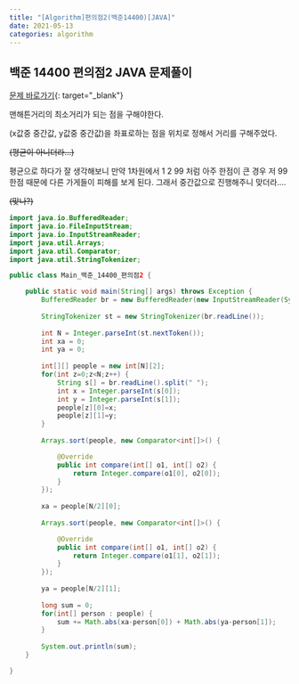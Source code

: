 ```yaml
---
title: "[Algorithm]편의점2(백준14400)[JAVA]"
date: 2021-05-13
categories: algorithm
---
```




## 백준 14400 편의점2  JAVA  문제풀이



[문제 바로가기](http://boj.kr/14400){: target="_blank"}



맨해튼거리의 최소거리가 되는 점을 구해야한다.

(x값중 중간값, y값중 중간값)을 좌표로하는 점을 위치로 정해서 거리를 구해주었다.

~~(평균이 아니더라...)~~

평균으로 하다가 잘 생각해보니 만약 1차원에서 1 2 99 처럼 아주 한점이 큰 경우 저 99 한점 때문에 다른 가게들이  피해를 보게 된다. 그래서 중간값으로 진행해주니 맞더라....

~~(맞나?)~~





```java
import java.io.BufferedReader;
import java.io.FileInputStream;
import java.io.InputStreamReader;
import java.util.Arrays;
import java.util.Comparator;
import java.util.StringTokenizer;

public class Main_백준_14400_편의점2 {

	public static void main(String[] args) throws Exception {
		BufferedReader br = new BufferedReader(new InputStreamReader(System.in));
		
		StringTokenizer st = new StringTokenizer(br.readLine());
		
		int N = Integer.parseInt(st.nextToken());
		int xa = 0;
		int ya = 0;
		
		int[][] people = new int[N][2];
		for(int z=0;z<N;z++) {
			String s[] = br.readLine().split(" ");
			int x = Integer.parseInt(s[0]);
			int y = Integer.parseInt(s[1]);
			people[z][0]=x;
			people[z][1]=y;
		}
		
		Arrays.sort(people, new Comparator<int[]>() {

			@Override
			public int compare(int[] o1, int[] o2) {
				return Integer.compare(o1[0], o2[0]);
			}
		});
		
		xa = people[N/2][0];
		
		Arrays.sort(people, new Comparator<int[]>() {

			@Override
			public int compare(int[] o1, int[] o2) {
				return Integer.compare(o1[1], o2[1]);
			}
		});
		
		ya = people[N/2][1];
		
		long sum = 0;
		for(int[] person : people) {
			sum += Math.abs(xa-person[0]) + Math.abs(ya-person[1]);
		}
		
		System.out.println(sum);
	}

}

```